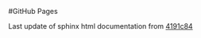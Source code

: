 #GitHub Pages

Last update of sphinx html documentation from [4191c84](https://github.com/NadavT/image_to_cad/tree/4191c8411a9c3bda1a426046fd0bc891ef2605a0)
